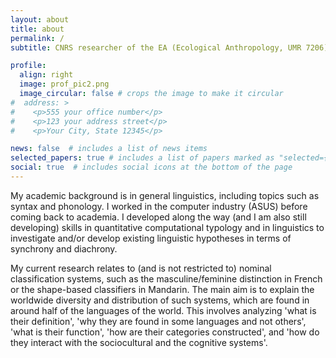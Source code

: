 ```yaml
---
layout: about
title: about
permalink: /
subtitle: CNRS researcher of the EA (Ecological Anthropology, UMR 7206) lab at the <a href='https://www.ecoanthropologie.fr/fr/annuaire/allassonniere-tang-marc-9269'>National Museum of Natural History</a> (MNHN) in Paris.

profile:
  align: right
  image: prof_pic2.png
  image_circular: false # crops the image to make it circular
#  address: >
#    <p>555 your office number</p>
#    <p>123 your address street</p>
#    <p>Your City, State 12345</p>

news: false  # includes a list of news items
selected_papers: true # includes a list of papers marked as "selected={true}"
social: true  # includes social icons at the bottom of the page
---
```


My academic background is in general linguistics, including topics such as syntax and phonology. I worked in the computer industry (ASUS) before coming back to academia. I developed along the way (and I am also still developing) skills in quantitative computational typology and in linguistics to investigate and/or develop existing linguistic hypotheses in terms of synchrony and diachrony. 

My current research relates to (and is not restricted to) nominal classification systems, such as the masculine/feminine distinction in French or the shape-based classifiers in Mandarin. The main aim is to explain the worldwide diversity and distribution of such systems, which are found in around half of the languages of the world. This involves analyzing 'what is their definition', 'why they are found in some languages and not others', 'what is their function', 'how are their categories constructed', and 'how do they interact with the sociocultural and the cognitive systems'.
